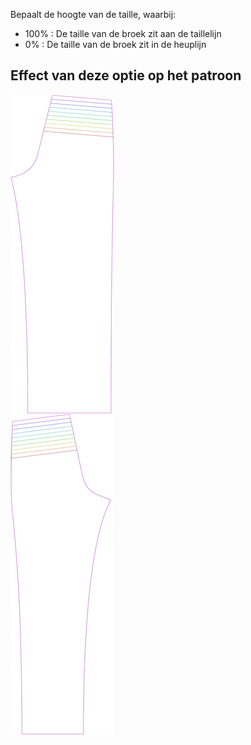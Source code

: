 Bepaalt de hoogte van de taille, waarbij:

-   100% : De taille van de broek zit aan de taillelijn
-   0% : De taille van de broek zit in de heuplijn

## Effect van deze optie op het patroon

![Deze afbeelding toont het effect van deze optie door meerdere varianten die een andere waarde hebben voor deze optie te vervangen](titan_waistheight_sample.svg "Effect van deze optie op het patroon")
